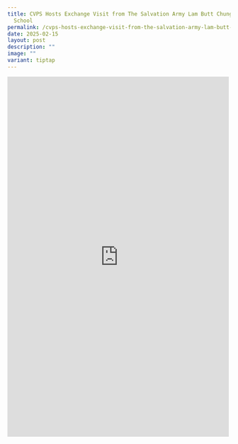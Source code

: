 ```yaml
---
title: CVPS Hosts Exchange Visit from The Salvation Army Lam Butt Chung Memorial
  School
permalink: /cvps-hosts-exchange-visit-from-the-salvation-army-lam-butt-chung-memorial-school/
date: 2025-02-15
layout: post
description: ""
image: ""
variant: tiptap
---
```

<div class="iframe-wrapper">
<iframe style="border:none;overflow:hidden" height="811" width="500" allowfullscreen="true" frameborder="0" src="https://www.facebook.com/plugins/post.php?href=https%3A%2F%2Fwww.facebook.com%2Fcompassvalepri%2Fposts%2Fpfbid09Bj11fjB6MgFX4bAsURamxR6JsJnX6s4CiEPeDrS1vTN8Wbo794eAXF2ozhYL4RDl&amp;show_text=true&amp;width=500"></iframe>
</div>
<p></p>